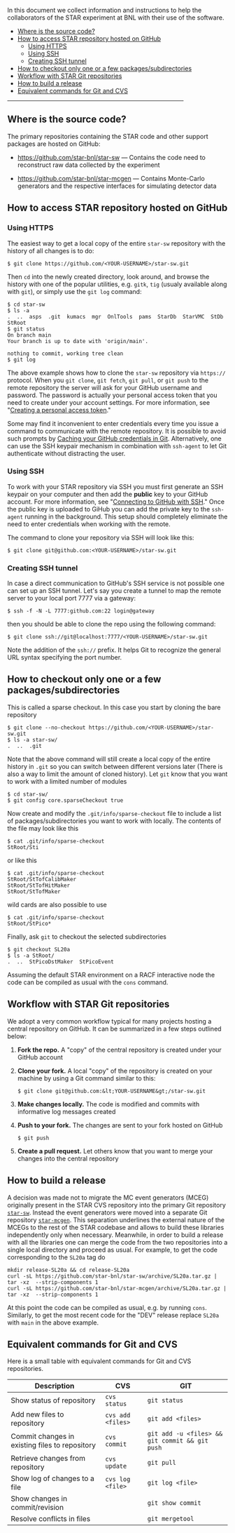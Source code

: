 In this document we collect information and instructions to help the
collaborators of the STAR experiment at BNL with their use of the software.

- [Where is the source code?](#where-is-the-source-code%3F)
- [How to access STAR repository hosted on GitHub](#how-to-access-star-repository-hosted-on-github)
  - [Using HTTPS](#using-https)
  - [Using SSH](#using-ssh)
  - [Creating SSH tunnel](#creating-ssh-tunnel)
- [How to checkout only one or a few packages/subdirectories](#how-to-checkout-only-one-or-a-few-packages%2Fsubdirectories)
- [Workflow with STAR Git repositories](#workflow-with-star-git-repositories)
- [How to build a release](#how-to-build-a-release)
- [Equivalent commands for Git and CVS](#equivalent-commands-for-git-and-cvs)

<hr width=80%>


## Where is the source code?

The primary repositories containing the STAR code and other support packages are
hosted on GitHub:

- https://github.com/star-bnl/star-sw  &mdash; Contains the code need to
  reconstruct raw data collected by the experiment

- https://github.com/star-bnl/star-mcgen &mdash; Contains Monte-Carlo generators
  and the respective interfaces for simulating detector data


## How to access STAR repository hosted on GitHub

### Using HTTPS

The easiest way to get a local copy of the entire `star-sw` repository with the
history of all changes is to do:

    $ git clone https://github.com/<YOUR-USERNAME>/star-sw.git

Then `cd` into the newly created directory, look around, and browse the history
with one of the popular utilities, e.g. `gitk`, `tig` (usualy available along
with `git`), or simply use the `git log` command:

    $ cd star-sw
    $ ls -a
    .  ..  asps  .git  kumacs  mgr  OnlTools  pams  StarDb  StarVMC  StDb  StRoot
    $ git status
    On branch main
    Your branch is up to date with 'origin/main'.

    nothing to commit, working tree clean
    $ git log

The above example shows how to clone the `star-sw` repository via `https://`
protocol. When you `git clone`, `git fetch`, `git pull`, or `git push` to the
remote repository the server will ask for your GitHub username and password. The
password is actually your personal access token that you need to create under
your account settings. For more information, see "[Creating a personal access
token](https://docs.github.com/en/github/authenticating-to-github/creating-a-personal-access-token)."

Some may find it inconvenient to enter credentials every time you issue
a command to communicate with the remote repository. It is possible to avoid
such prompts by [Caching your GitHub credentials in
Git](https://docs.github.com/en/github/using-git/caching-your-github-credentials-in-git).
Alternatively, one can use the SSH keypair mechanism in combination with
`ssh-agent` to let Git authenticate without distracting the user.


### Using SSH

To work with your STAR repository via SSH you must first generate an SSH keypair
on your computer and then add the **public** key to your GitHub account. For
more information, see "[Connecting to GitHub with
SSH](https://docs.github.com/en/github/authenticating-to-github/connecting-to-github-with-ssh)."
Once the public key is uploaded to GiHub you can add the private key to the
`ssh-agent` running in the background. This setup should completely eliminate
the need to enter credentials when working with the remote.

The command to clone your repository via SSH will look like this:

    $ git clone git@github.com:<YOUR-USERNAME>/star-sw.git


### Creating SSH tunnel

In case a direct communication to GitHub's SSH service is not possible one can
set up an SSH tunnel. Let's say you create a tunnel to map the remote server to
your local port 7777 via a gateway:

    $ ssh -f -N -L 7777:github.com:22 login@gateway

then you should be able to clone the repo using the following command:

    $ git clone ssh://git@localhost:7777/<YOUR-USERNAME>/star-sw.git

Note the addition of the `ssh://` prefix. It helps Git to recognize the general
URL syntax specifying the port number.


## How to checkout only one or a few packages/subdirectories

This is called a sparse checkout. In this case you start by cloning the bare
repository

    $ git clone --no-checkout https://github.com/<YOUR-USERNAME>/star-sw.git
    $ ls -a star-sw/
    .  ..  .git

Note that the above command will still create a local copy of the entire
history in `.git` so you can switch between different versions later (There is
also a way to limit the amount of cloned history). Let `git` know that you want
to work with a limited number of modules

    $ cd star-sw/
    $ git config core.sparseCheckout true

Now create and modify the `.git/info/sparse-checkout` file to include a list of
packages/subdirectories you want to work with locally. The contents of the file
may look like this

    $ cat .git/info/sparse-checkout
    StRoot/Sti

or like this

    $ cat .git/info/sparse-checkout
    StRoot/StTofCalibMaker
    StRoot/StTofHitMaker
    StRoot/StTofMaker

wild cards are also possible to use

    $ cat .git/info/sparse-checkout
    StRoot/StPico*

Finally, ask `git` to checkout the selected subdirectories

    $ git checkout SL20a
    $ ls -a StRoot/
    .  ..  StPicoDstMaker  StPicoEvent

Assuming the default STAR environment on a RACF interactive node the code can be
compiled as usual with the `cons` command.


## Workflow with STAR Git repositories

We adopt a very common workflow typical for many projects hosting a central
repository on GitHub. It can be summarized in a few steps outlined below:

1. **Fork the repo.** A "copy" of the central repository is created under your
  GitHub account

2. **Clone your fork.** A local "copy" of the repository is created on your
   machine by using a Git command similar to this:

   ```shell
   $ git clone git@github.com:&lt;YOUR-USERNAME&gt;/star-sw.git
   ```

3. **Make changes locally.** The code is modified and commits with informative
   log messages created

4. **Push to your fork.** The changes are sent to your fork hosted on GitHub

   ```shell
   $ git push
   ```

5. **Create a pull request.** Let others know that you want to merge your
  changes into the central repository


## How to build a release

A decision was made not to migrate the MC event generators (MCEG) originally
present in the STAR CVS repository into the primary Git repository
[`star-sw`](https://github.com/star-bnl/star-sw). Instead the event
generators were moved into a separate Git repository
[`star-mcgen`](https://github.com/star-bnl/star-mcgen). This separation
underlines the external nature of the MCEGs to the rest of the STAR codebase
and allows to build these libraries independently only when necessary.
Meanwhile, in order to build a release with all the libraries one can merge the
code from the two repositories into a single local directory and proceed as
usual. For example, to get the code corresponding to the `SL20a` tag do

    mkdir release-SL20a && cd release-SL20a
    curl -sL https://github.com/star-bnl/star-sw/archive/SL20a.tar.gz | tar -xz  --strip-components 1
    curl -sL https://github.com/star-bnl/star-mcgen/archive/SL20a.tar.gz | tar -xz  --strip-components 1

At this point the code can be compiled as usual, e.g. by running `cons`.
Similarly, to get the most recent code for the "DEV" release replace `SL20a`
with `main` in the above example.


## Equivalent commands for Git and CVS

Here is a small table with equivalent commands for Git and CVS repositories.

Description                                    | CVS               | GIT
---                                            | ---               | ---
Show status of repository                      | `cvs status`      | `git status                                `
Add new files to repository                    | `cvs add <files>` | `git add <files>                           `
Commit changes in existing files to repository | `cvs commit`      | `git add -u <files> && git commit && git push`
Retrieve changes from repository               | `cvs update`      | `git pull                                  `
Show log of changes to a file                  | `cvs log <file>`  | `git log <file>                            `
Show changes in commit/revision                |                   | `git show commit                           `
Resolve conflicts in files                     |                   | `git mergetool                             `
